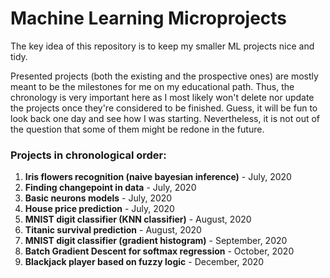 # Machine Learning Microprojects

The key idea of this repository is to keep my smaller ML projects nice and tidy.

Presented projects (both the existing and the prospective ones) are mostly meant to be the milestones for me on my educational path. Thus, the chronology is very important here as I most likely won't delete nor update the projects once they're considered to be finished. Guess, it will be fun to look back one day and see how I was starting. Nevertheless, it is not out of the question that some of them might be redone in the future.

### Projects in chronological order:

1. **Iris flowers recognition (naive bayesian inference)** - July, 2020
2. **Finding changepoint in data** - July, 2020
3. **Basic neurons models** - July, 2020
4. **House price prediction** - July, 2020
5. **MNIST digit classifier (KNN classifier)** - August, 2020
6. **Titanic survival prediction** - August, 2020
7. **MNIST digit classifier (gradient histogram)** - September, 2020
8. **Batch Gradient Descent for softmax regression** - October, 2020
9. **Blackjack player based on fuzzy logic** - December, 2020